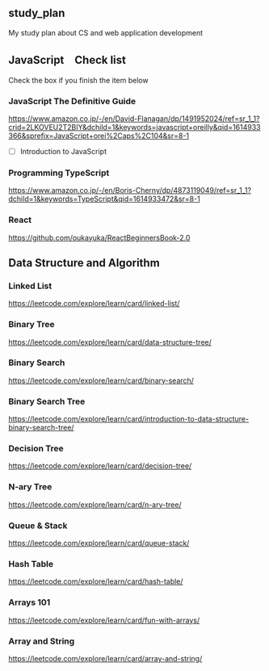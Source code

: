 ## study_plan

My study plan about CS and web application development

## JavaScript　Check list

Check the box if you finish the item below

### JavaScript The Definitive Guide
https://www.amazon.co.jp/-/en/David-Flanagan/dp/1491952024/ref=sr_1_1?crid=2LKOVEU2T2BIY&dchild=1&keywords=javascript+oreilly&qid=1614933366&sprefix=JavaScript+orei%2Caps%2C104&sr=8-1

- [ ] Introduction to JavaScript

### Programming TypeScript
https://www.amazon.co.jp/-/en/Boris-Cherny/dp/4873119049/ref=sr_1_1?dchild=1&keywords=TypeScript&qid=1614933472&sr=8-1

### React
https://github.com/oukayuka/ReactBeginnersBook-2.0

## Data Structure and Algorithm

### Linked List
https://leetcode.com/explore/learn/card/linked-list/


### Binary Tree
https://leetcode.com/explore/learn/card/data-structure-tree/


### Binary Search
https://leetcode.com/explore/learn/card/binary-search/


### Binary Search Tree
https://leetcode.com/explore/learn/card/introduction-to-data-structure-binary-search-tree/

### Decision Tree
https://leetcode.com/explore/learn/card/decision-tree/


### N-ary Tree
https://leetcode.com/explore/learn/card/n-ary-tree/


### Queue & Stack
https://leetcode.com/explore/learn/card/queue-stack/

### Hash Table
https://leetcode.com/explore/learn/card/hash-table/

### Arrays 101
https://leetcode.com/explore/learn/card/fun-with-arrays/
### Array and String
https://leetcode.com/explore/learn/card/array-and-string/
